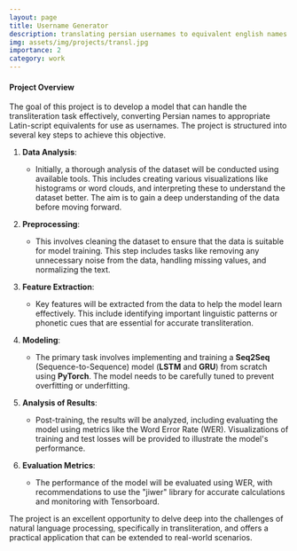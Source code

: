 ```yaml
---
layout: page
title: Username Generator
description: translating persian usernames to equivalent english names.
img: assets/img/projects/transl.jpg
importance: 2
category: work
---
```


#### **Project Overview**

The goal of this project is to develop a model that can handle the transliteration task effectively, converting Persian names to appropriate Latin-script equivalents for use as usernames. The project is structured into several key steps to achieve this objective.

1. **Data Analysis**:
    - Initially, a thorough analysis of the dataset will be conducted using available tools. This includes creating various visualizations like histograms or word clouds, and interpreting these to understand the dataset better. The aim is to gain a deep understanding of the data before moving forward.
   
2. **Preprocessing**:
    - This involves cleaning the dataset to ensure that the data is suitable for model training. This step includes tasks like removing any unnecessary noise from the data, handling missing values, and normalizing the text.

3. **Feature Extraction**:
    - Key features will be extracted from the data to help the model learn effectively. This include identifying important linguistic patterns or phonetic cues that are essential for accurate transliteration.

4. **Modeling**:
    - The primary task involves implementing and training a **Seq2Seq** (Sequence-to-Sequence) model (**LSTM** and **GRU**) from scratch using **PyTorch**. The model needs to be carefully tuned to prevent overfitting or underfitting.

5. **Analysis of Results**:
    - Post-training, the results will be analyzed, including evaluating the model using metrics like the Word Error Rate (WER). Visualizations of training and test losses will be provided to illustrate the model's performance.

6. **Evaluation Metrics**:
    - The performance of the model will be evaluated using WER, with recommendations to use the "jiwer" library for accurate calculations and monitoring with Tensorboard.


The project is an excellent opportunity to delve deep into the challenges of natural language processing, specifically in transliteration, and offers a practical application that can be extended to real-world scenarios.

